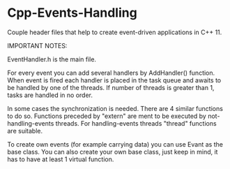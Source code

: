 # Cpp-Events-Handling

Couple header files that help to create event-driven applications in C++ 11.

IMPORTANT NOTES:

EventHandler.h is the main file.

For every event you can add several handlers by AddHandler() function. 
When event is fired each handler is placed in the task queue and awaits to be handled by one of the threads. 
If number of threads is greater than 1, tasks are handled in no order.

In some cases the synchronization is needed. There are 4 similar functions to do so. 
Functions preceded by "extern" are ment to be executed by not-handling-events threads.
For handling-events threads "thread" functions are suitable.

To create own events (for example carrying data) you can use Evant as the base class.
You can also create your own base class, just keep in mind, it has to have at least 1 virtual function.
